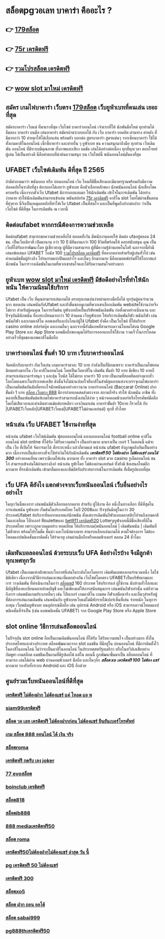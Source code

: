 # สล็อตpgวอเลท บาคาร่า คืออะไร ? 

## 👉 [179สล็อต](https://mabet.net/credit-free-50/)
## 👉 [75r เครดิตฟรี](https://mabet.net/register/)
## 👉 [รวมโปรสล็อต เครดิตฟรี](https://mabet.net/20-free-100/)
## 👉 [wow slot มาใหม่ เครดิตฟรี](https://mabet.net/)

## สมัคร เกมไพ่บาคาร่า เว็บตรง  [179สล็อต](https://mabet.net/register/) เว็บยูฟ่าเบทที่คนเล่น เยอะที่สุด

สมัครบาคาร่า  เว็บแม่   ที่มาแรงที่สุด  เว็บไซต์ บาคาร่าออนไลน์ เจ้าแรกที่ให้  นักพันมือใหม่  ทุกท่านได้ ลิ้มลอง บาคาร่า บนมือ เล่นบาคาร่า สมัครผ่านระบบออโต้  กับ เว็บ บาคาร่า ยอดฮิต  ผ่านทาง ค่ายดัง ที่มีมากกว่า 10 ค่ายมาให้ได้เลือกเล่น พร้อมยัง บอกต่อ สูตรบาคาร่า สูตรแม่นๆ  จากเซียนบาคาร่า ใช้ได้ทั้งเกมคาสิโนออนไลน์ เซ็กซี่บาคาร่า และค่ายอื่น ๆ ยูฟ่าเบท  ขน ความสนุกมาถึงมือ  ทุกท่าน เว็บเดิมพัน  ออนไลน์ ที่มีระบบมีคุณภาพ ทั้งภาพและเสียง คมชัด เล่นได้อย่างต่อเนื่อง ทุกที่ทุกเวลา  ตอบโจทย์  ผู้เล่น ได้เป็นอย่างดี นี่คือคำตอบที่น่าค้นความสนุก บน เว็บไซต์นี้ พนันออนไลน์มั่นคงที่สุด

## UFABET เว็บไซต์เดิมพัน ดีที่สุด ปี 2565 

ถ้ามีคำถามมาว่า  พนันบอล   หรือ  บ่อนออนไลน์  เว็บ ไหนที่มีชื่อเสียงและมีมาตรฐานพร้อมกับมีความปลอดภัยในระดับที่สูง ต้องบอกได้เลยว่า ยูฟ่าเบท  คือตัวเลือกหลักของ นักพนันออนไลน์ นักเสี่ยงโชค  ครบครัน เนื่องจากตัวเว็บ Ufabet  มีการออกแบบมา ให้นักเดิมพัน เข้าใจในการเดิมพัน ได้อย่างง่ายดาย ทำให้นักเดิมพันสามารถเข้าเล่น พนันสปอร์ต  [75r เครดิตฟรี](https://mabet.net/20-free-100/) คาสิโน   slot โดยไม่ผ่านขั้นตอนที่ยุ่งยาก นี่จึงเป็นเหตุผลหลักที่ทำให้เว็บ Ufabet  เป็นที่สนใจ และเป็นที่พูดถึงปากต่อปาก ว่าเป็นเว็บไซต์   ที่ดีที่สุด ในการเดิมพัน ณ เวลานี้ 


## ติดต่อufabet หากกรณีต้องการความช่วยเหลือ

ติดต่อufabet สามารถขอความช่วยเหลือได้  ตลอดทั้งวัน มีพนักงานคอยให้ ติดต่อ ufaอยู่ตลอด 24 ชม. เป็นเว็บเดียวที่ เปิดมานาน กว่า 10 ปี มีทีมงานกว่า 100 ชีวิตที่พร้อมให้ คอยสนับสนุน คุณ เป็นเว็บที่ได้รับการพัฒนาโดย ผู้เชี่ยวชาญ ผู้ที่มีความสามารถ ผู้ที่มีความรู้ด้านเทคโนโลยี นอกจากนี้ยังมีเสนอข้อเสนอ  UFABET โบนัส 100  [รวมโปรสล็อต เครดิตฟรี](https://mabet.net/) ที่หลากหลายสำหรับผู้เล่นทั่วไป เช่น ค่าคอมมิชชั่นผู้อ้างอิง โปรแกรมแบ่งปันผลกำไร และอื่นๆ อีกมากมาย นี่คือแพลตฟอร์มที่ให้โอกาสแก่นักพนัน ในการวางเดิมพันในเกมที่พวกเขาสนใจและได้รับความสนใจอย่างมาก


## ยูฟ่าเบท [wow slot มาใหม่ เครดิตฟรี](https://mabet.net/20-free-100/) มีข้อดีอย่างไรที่ทำให้นักพนัน ให้ความนิยมใช้บริการ

Ufabet  เป็น เว็บ ที่คุณสามารถเล่นเกมได้ ครบทุกเกมเล่นง่ายผ่านทางมือถือได้ ทุกรุ่นผู้คนจำนวนมาก ชอบเล่น เล่นพนันกับUfabet และยังชื่นชอบดูเกมที่พวกเขาเลือกเดิมพัน  websiteใช้งานง่ายจึงไม่ยาก สำหรับผู้คนคุณ ในการเริ่มต้น ยูฟ่าเบทถือเป็นบริษัทพนันเดิมพัน ก่อตั้งมาอย่างเนิ่นนาน และปัจจุบันมีนักพนัน ที่ลงทะเบียนมากกว่า 10 ล้านคน เว็บยูฟ่าเบท ให้บริการเดิมพันกีฬา พนันกีฬา เล่นพนันกีฬา และเกมคาสิโน ลอตเตอรีและบิงโกแก่ผู้ใช้ Ufabet  ยังคือ เป็นเว็บไซต์ ที่ให้บริการ casino online   สปอร์ตบุ๊ค และเกมอื่นๆ นอกจากนี้ยังมีแอพที่สามารถดาวน์โหลดได้บน Google Play Store และ App Store แอพมือถือของคุณได้รับการออกแบบให้ใช้งาน รวดเร็วในการโหลดอย่างเร็วที่สุดของแอพคาสิโนมือถือ 


## บาคาร่าออนไลน์ ขั้นต่ำ 10 บาท เว็บบาคาร่าออนไลน์ 

 จัดหนักกับบาคาร่า  กับเว็บเล่น เกมบาคาร่าตาละ 10 บาท กำลังเป็นที่นิยมเพราะ บาคาร่าเป็นเกมไพ่ยอดนิยมอย่างมากใน เว็บ คาสิโนออนไลน์ โดยเป็นเว็บคาสิโน เดิมพัน ขั้นต่ำ 10 บาท มีเพียง 10 บาทก็สามารถเล่นบาคาร่าสนุก ๆ และลุ้น โบนัส  ได้ไม่ยาก บาคาร่า 10 บาท เป็นเกมที่ฮอตฮิตอย่างมากทั่วโลกโดยเฉพาะในประเทศเอเชีย ดังนั้นจึงไม่น่าแปลกใจที่คาสิโนสำคัญหลายแห่งจะบรรจุเกมไพ่บาคาร่าเป็นเกมฮิตติดอันดับที่ครองใจนักพนันมาอย่างยาวนาน บาคาร่าออนไลน์ (Baccarat Online)   ฝากขั้นต่ำ 1 บาท  [สล็อต เว็บตรง 888](https://mabet.net/register/) มีการถ่ายทอดสดส่งตรงจาก สถานที่จริง ทำให้  นักพนัน อาชีพ  ทั้งหลายที่เป็นแฟนพันธ์แท้เกมไพ่บาคาร่าสามารถนั่งเล่นได้ง่าย ๆ หน้าจอคอมพิวเตอร์หรือโทรศัพท์มือถือ โดยไม่เสียเวลาและค่าเดินทางแม้แต่บาทเดียว เอาเงินมาเล่น บาคาร่าขั้นต่ำ 10บาท ก็รวยได้ กับ |UFABETเว็บหลัก|UFABETเว็บแม่|UFABETไม่ผ่านเอเย่นต์} ทุกที่ ทั่วไทย


## หน้าเล่น เว็บ  UFABET ใช้งานง่ายที่สุด 

หน้าเล่น  ufabet  เว็บไซต์เดิมพัน  ฟุตบอลออนไลน์ แทงบอลออนไลน์ football online คาสิโนออนไลน์    slot online  ที่ได้รับ ได้รับความสนใจ เป็นอย่างมาก มาแรงเป็น  เบอร์ 1 ในตอนนี้  แม้จะเป็น เว็บ ที่เปิดให้ จัดการมาได้ สักระยะหนึ่ง แล้วก็ตามแต่ หน้าเล่น  ufabet  ยังถูกพูดถึงกันเป็นอย่างมาก เนื่องจากเป็นช่องทางที่จะใช้ทำเงินให้กับนักเดิมพัน ***เครดิตฟรี 50 ไม่ต้องฝาก ไม่ต้องแชร์ ถอนได้ 300***   อย่างยอดเยี่ยม เพราะมีเกมให้เล่น มากมาย ทั้ง บาคาร่า    slot  มวย  casino   รูเล็ตออนไลน์   ชนไก่ สามารถเข้าเล่นได้ผ่านทางลิงก์  หน้าเล่น  ยูฟ่าโดย ไม่ต้องผ่านเอเย่นต์  ทั้งยังมี ข้อเสนอใหม่อีก มากมาย ที่รอนักเดิมพัน  เข้ามาลิ้มลองและสัมผัสกับประสบการณ์ในการเดิมพัน ที่เต็มรูปแบบที่สุด


## เว็บ UFA ดียังไง แตกต่างจากเว็บพนันออนไลน์ เว็บอื่นอย่างไรอย่างไร

 ในทุกวันนี้ของการ เล่นพนันมีตัวเลือกหลากหลาย สำหรับ ผู้ใช้งาน  คือ หนึ่งในทางเลือก  ที่ดีที่สุดในการเล่นพนัน ยูฟ่าเบท เริ่มต้นในประเทศไทย ในปี 2008และ ปัจจุบันมีอยู่ในกว่า 30 ประเทศUfabet ห้บริการที่หลากหลายแก่นักพนัน ตั้งแต่การเดิมพันกีฬาแบบคลาสสิกไปจนถึงเกมคาสิโนและสล็อต โป๊กเกอร์  Rouletteและ [bet911 เครดิตฟรี20](https://mabet.net/) Lotteryยูฟ่าเบทนี้มีชื่อเสียงที่ดีในประเทศไทย เพราะถูกควบคุมอย่าง ยอดเยี่ยม ให้บริการเกม{พนันออนไลน์ | เดิมพันพนัน | เดิมพันที่ ไม่ซ้ำซาก พร้อมโปรโมชั่น ชั้นนำ และโบนัสมากมาย สามารถเลือกเล่นเกมได้ ตามใจต้องการ  ไม่ต้องโหลดแอปพลิเคชั่นมากติดตั้ง ให้รำคาญ เล่นผ่านมือถือหรือคอมพิวเตอร์ ตลอด 24 ชั่วโมง 


##  เดิมพันบอลออนไลน์ ด้วยระบบเว็บ UFA ดีอย่างไรบ้าง จึงมีลูกค้าทุกเพศทุกวัย

Ufabet เป็นเกมแห่งทักษะและโอกาสที่เล่นในระดับโลกโดยการ เดิมพันผลของเกมจำนวนหนึ่ง ไม่ใช่มิติเดียว เนื่องจากมีวิธีการเล่นและชนะที่แตกต่างกัน  เว็บไซต์โดยตรง UFABETเป็นบริษัทเกมและการ วางเดิมพัน ที่ดำเนินงานในกว่า [สล็อตxd](https://mabet.net/credit-free-50/) 160 ประเทศ ให้บริการแก่ ผู้ใช้งาน นับล้านทั่วโลกและมีบัญชีที่ลงทะเบียนหลายล้านบัญชี และไม่เพียงแต่ให้การสนับสนุนการ เล่นพนันกีฬาเท่านั้น แต่ยังรวมถึงการ เล่นพนันเกมประเภทอื่นๆ เช่น โป๊กเกอร์ เกมคาสิโน เกมสด กีฬาเสมือนจริง และอื่นๆสำหรับผู้ที่ต้องการเล่นเกมเดิมพัน เล่นพนันกับ ยูฟ่าเบทเว็บแม่ไม่มีหักรายได้เปอร์เซ็นที่เล่น  จ่ายหนัก ในทุการลงทุน  เว็บพนันยูฟ่าเบท  บนอุปกรณ์มือถือ เช่น อุปกรณ์ Android หรือ iOS สามารถดาวน์โหลดแอปพลิเคชั่นที่จำเป็น (เช่น แอพพลิเคชั่น UFABET) จาก Google Play Store หรือ Apple Store 


##  slot online  วิธีการเล่นสล็อตออนไลน์ 

ในปัจจุบัน  slot online ถือเป็นเกมเดิมพันออนไลน์  ที่ได้รับ  ได้รับความสนใจ เป็นอย่างมาก ทั้งในประเทศไทยและต่างประเทศ สล็อตพัฒนามาจาก  slot  แมชชีน ที่มีอยู่ใน บ่อนออนไลน์ ที่มีการติดตั้งไว้ในคาสิโนออนไลน์   ไม่ว่าจะเป็นคาสิโนออนไลน์   ในประเทศสหรัฐอเมริกา หรือในทวีปเอเชียอย่างกัมพูชา  เกมสล็อต แมชชีนเป็นเกมที่มีรูปผลไม้ แต่ใน ตอนนี้  ถูกพัฒนาขึ้นมาเป็น สล็อตออนไลน์  ที่สามารถ เล่นได้ผ่าน  web  ผ่านคอมพิวเตอร์  มือถือ และอื่นๆอีก ***สล็อต xo เครดิตฟรี 100 ไม่ต้อง แชร์*** มากมาย  รองรับทั้งระบบ Android และ iOS อีกด้วย


## ศูนย์รวมเว็บพนันออนไลน์ที่ดีที่สุด

### [เครดิตฟรี ไม่ต้องฝาก ไม่ต้องแชร์ แค่ โหลด แอ พ](https://atom.io/themes/สมัครสมาชิก%20ฟรีเครดิต%20เว็บ%20สล็อต%20แจก%20เครดิต%20ฟรี%20ล่าสุด%20008%20สล็อต%20PG%2020รับ100%20เว็บตรง100%)
### [siam99เครดิตฟรี](https://atom.io/themes/สมัครสมาชิก%20ฟรีเครดิต%20wo365.com%20เครดิตฟรี%20008%20สล็อต%20PG%2020รับ100%20เว็บตรง100%)
### [สล็อต วอ เลท เครดิตฟรี ไม่ต้องฝากก่อน ไม่ต้องแชร์ ยืนยันเบอร์โทรศัพท์](https://atom.io/themes/สมัครสมาชิก%20ฟรีเครดิต%20สล็อต%20เครดิตฟรี%20100%20ไม่ต้องแชร์%20008%20สล็อต%20PG%2020รับ100%20เว็บตรง100%)
### [เกม สล็อต 888 ออนไลน์ ได้ เงิน จริง](https://atom.io/themes/สมัครสมาชิก%20ฟรีเครดิต%20สล็อต388%20008%20สล็อต%20PG%2020รับ100%20เว็บตรง100%)
### [สล็อตroma](https://atom.io/themes/สมัครสมาชิก%20ฟรีเครดิต%20superslot%20เครดิตฟรี%2050%20ยืนยัน%20otp%20ล่าสุด%20008%20สล็อต%20PG%2020รับ100%20เว็บตรง100%)
### [เครดิตฟรี กดรับ เอง joker](https://atom.io/themes/สมัครสมาชิก%20ฟรีเครดิต%20เครดิตฟรี%2050%20ถอนได้%20300%20008%20สล็อต%20PG%2020รับ100%20เว็บตรง100%)
### [77 evoสล็อต](https://atom.io/themes/สมัครสมาชิก%20ฟรีเครดิต%20fullslotเครดิตฟรี%20008%20สล็อต%20PG%2020รับ100%20เว็บตรง100%)
### [boinclub เครดิตฟรี](https://atom.io/themes/สมัครสมาชิก%20ฟรีเครดิต%20sa168vip%20สล็อต%20008%20สล็อต%20PG%2020รับ100%20เว็บตรง100%)
### [สล็อต818](https://atom.io/themes/สมัครสมาชิก%20ฟรีเครดิต%20เครดิตฟรี%20120%20กดรับ%20เอง%20008%20สล็อต%20PG%2020รับ100%20เว็บตรง100%)
### [สล็อตib888](https://atom.io/themes/สมัครสมาชิก%20ฟรีเครดิต%20เครดิตฟรี%20กดรับเอง%20ล่าสุด%20008%20สล็อต%20PG%2020รับ100%20เว็บตรง100%)
### [888 mediaเครดิตฟรี50](https://atom.io/themes/สมัครสมาชิก%20ฟรีเครดิต%20เครดิตฟรี%2050%20ยืนยันเบอร์%20ล่าสุด%20008%20สล็อต%20PG%2020รับ100%20เว็บตรง100%)
### [สล็อต roma](https://atom.io/themes/สมัครสมาชิก%20ฟรีเครดิต%20superslot%20เครดิตฟรี20%20008%20สล็อต%20PG%2020รับ100%20เว็บตรง100%)
### [เครดิตฟรี50ไม่ต้องฝากไม่ต้องแชร์ ล่าสุด วัน นี้](https://atom.io/themes/สมัครสมาชิก%20ฟรีเครดิต%20789bet%20เครดิตฟรี%20008%20สล็อต%20PG%2020รับ100%20เว็บตรง100%)
### [pg เครดิตฟรี 50 ไม่ต้องแชร์](https://atom.io/themes/สมัครสมาชิก%20ฟรีเครดิต%20spg%20สล็อต%20008%20สล็อต%20PG%2020รับ100%20เว็บตรง100%)
### [เครดิตฟรี 300](https://atom.io/themes/สมัครสมาชิก%20ฟรีเครดิต%207สล็อต%20008%20สล็อต%20PG%2020รับ100%20เว็บตรง100%)
### [สล็อตxo5](https://atom.io/themes/สมัครสมาชิก%20ฟรีเครดิต%20สล็อต%20เว็บ%20ตรง%20ไม่%20ผ่าน%20เอเย่นต์%20รวม%20ทุก%20ค่าย%20008%20สล็อต%20PG%2020รับ100%20เว็บตรง100%)
### [สล็อต ฝาก ถอน ออโต้](https://atom.io/themes/สมัครสมาชิก%20ฟรีเครดิต%20dubai%201688%20สล็อต%20008%20สล็อต%20PG%2020รับ100%20เว็บตรง100%)
### [สล็อต sabai999](https://atom.io/themes/สมัครสมาชิก%20ฟรีเครดิต%20เครดิตฟรี%20100%20ถอนได้%20300%20008%20สล็อต%20PG%2020รับ100%20เว็บตรง100%)
### [pg888thเครดิตฟรี50](https://atom.io/themes/สมัครสมาชิก%20ฟรีเครดิต%20เครดิตฟรี50ไม่ต้องฝากไม่ต้องแชร์%20แค่สมัครล่าสุด%20008%20สล็อต%20PG%2020รับ100%20เว็บตรง100%)